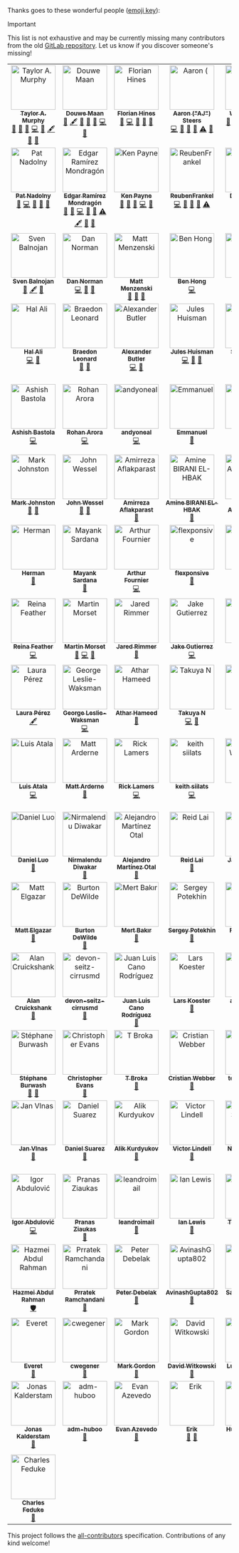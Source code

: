 Thanks goes to these wonderful people ([emoji key](https://allcontributors.org/docs/en/emoji-key)):

> [!IMPORTANT]
> This list is not exhaustive and may be currently missing many contributors from the old [GitLab repository](https://gitlab.com/meltano/meltano). Let us know if you discover someone's missing!

<!-- ALL-CONTRIBUTORS-LIST:START - Do not remove or modify this section -->
<!-- prettier-ignore-start -->
<!-- markdownlint-disable -->
<table>
  <tbody>
    <tr>
      <td align="center" valign="top" width="14.28%"><a href="http://tayloramurphy.com/"><img src="https://avatars.githubusercontent.com/u/5394188?v=4?s=100" width="100px;" alt="Taylor A. Murphy"/><br /><sub><b>Taylor A. Murphy</b></sub></a><br /><a href="https://github.com/meltano/meltano/pulls?q=is%3Apr+reviewed-by%3Atayloramurphy" title="Reviewed Pull Requests">👀</a> <a href="https://github.com/meltano/meltano/commits?author=tayloramurphy" title="Documentation">📖</a> <a href="#ideas-tayloramurphy" title="Ideas, Planning, & Feedback">🤔</a> <a href="https://github.com/meltano/meltano/commits?author=tayloramurphy" title="Code">💻</a> <a href="https://github.com/meltano/meltano/issues?q=author%3Atayloramurphy" title="Bug reports">🐛</a> <a href="#content-tayloramurphy" title="Content">🖋</a> <a href="#business-tayloramurphy" title="Business development">💼</a> <a href="#question-tayloramurphy" title="Answering Questions">💬</a></td>
      <td align="center" valign="top" width="14.28%"><a href="https://douwe.me/"><img src="https://avatars.githubusercontent.com/u/159434?v=4?s=100" width="100px;" alt="Douwe Maan"/><br /><sub><b>Douwe Maan</b></sub></a><br /><a href="https://github.com/meltano/meltano/commits?author=DouweM" title="Documentation">📖</a> <a href="#content-DouweM" title="Content">🖋</a> <a href="https://github.com/meltano/meltano/pulls?q=is%3Apr+reviewed-by%3ADouweM" title="Reviewed Pull Requests">👀</a> <a href="#ideas-DouweM" title="Ideas, Planning, & Feedback">🤔</a> <a href="https://github.com/meltano/meltano/issues?q=author%3ADouweM" title="Bug reports">🐛</a> <a href="https://github.com/meltano/meltano/commits?author=DouweM" title="Code">💻</a> <a href="#business-DouweM" title="Business development">💼</a></td>
      <td align="center" valign="top" width="14.28%"><a href="http://velocillama.com/"><img src="https://avatars.githubusercontent.com/u/333354?v=4?s=100" width="100px;" alt="Florian Hines"/><br /><sub><b>Florian Hines</b></sub></a><br /><a href="https://github.com/meltano/meltano/commits?author=pandemicsyn" title="Documentation">📖</a> <a href="https://github.com/meltano/meltano/commits?author=pandemicsyn" title="Code">💻</a> <a href="https://github.com/meltano/meltano/issues?q=author%3Apandemicsyn" title="Bug reports">🐛</a> <a href="#ideas-pandemicsyn" title="Ideas, Planning, & Feedback">🤔</a> <a href="https://github.com/meltano/meltano/pulls?q=is%3Apr+reviewed-by%3Apandemicsyn" title="Reviewed Pull Requests">👀</a></td>
      <td align="center" valign="top" width="14.28%"><a href="https://github.com/aaronsteers"><img src="https://avatars.githubusercontent.com/u/18150651?v=4?s=100" width="100px;" alt="Aaron ("AJ") Steers"/><br /><sub><b>Aaron ("AJ") Steers</b></sub></a><br /><a href="https://github.com/meltano/meltano/commits?author=aaronsteers" title="Code">💻</a> <a href="https://github.com/meltano/meltano/issues?q=author%3Aaaronsteers" title="Bug reports">🐛</a> <a href="https://github.com/meltano/meltano/commits?author=aaronsteers" title="Documentation">📖</a> <a href="#ideas-aaronsteers" title="Ideas, Planning, & Feedback">🤔</a> <a href="https://github.com/meltano/meltano/commits?author=aaronsteers" title="Tests">⚠️</a> <a href="https://github.com/meltano/meltano/pulls?q=is%3Apr+reviewed-by%3Aaaronsteers" title="Reviewed Pull Requests">👀</a></td>
      <td align="center" valign="top" width="14.28%"><a href="https://github.com/WillDaSilva"><img src="https://avatars.githubusercontent.com/u/11428666?v=4?s=100" width="100px;" alt="Will Da Silva"/><br /><sub><b>Will Da Silva</b></sub></a><br /><a href="https://github.com/meltano/meltano/issues?q=author%3AWillDaSilva" title="Bug reports">🐛</a> <a href="https://github.com/meltano/meltano/commits?author=WillDaSilva" title="Code">💻</a> <a href="https://github.com/meltano/meltano/pulls?q=is%3Apr+reviewed-by%3AWillDaSilva" title="Reviewed Pull Requests">👀</a> <a href="#ideas-WillDaSilva" title="Ideas, Planning, & Feedback">🤔</a> <a href="https://github.com/meltano/meltano/commits?author=WillDaSilva" title="Documentation">📖</a> <a href="https://github.com/meltano/meltano/commits?author=WillDaSilva" title="Tests">⚠️</a> <a href="#maintenance-WillDaSilva" title="Maintenance">🚧</a></td>
      <td align="center" valign="top" width="14.28%"><a href="http://codyjhanson.com/"><img src="https://avatars.githubusercontent.com/u/9891457?v=4?s=100" width="100px;" alt="Cody J. Hanson"/><br /><sub><b>Cody J. Hanson</b></sub></a><br /><a href="https://github.com/meltano/meltano/issues?q=author%3Acjohnhanson" title="Bug reports">🐛</a> <a href="https://github.com/meltano/meltano/commits?author=cjohnhanson" title="Documentation">📖</a> <a href="https://github.com/meltano/meltano/commits?author=cjohnhanson" title="Code">💻</a> <a href="https://github.com/meltano/meltano/pulls?q=is%3Apr+reviewed-by%3Acjohnhanson" title="Reviewed Pull Requests">👀</a> <a href="#ideas-cjohnhanson" title="Ideas, Planning, & Feedback">🤔</a></td>
      <td align="center" valign="top" width="14.28%"><a href="https://github.com/magreenbaum"><img src="https://avatars.githubusercontent.com/u/69476188?v=4?s=100" width="100px;" alt="Melissa Greenbaum"/><br /><sub><b>Melissa Greenbaum</b></sub></a><br /><a href="#ideas-magreenbaum" title="Ideas, Planning, & Feedback">🤔</a> <a href="https://github.com/meltano/meltano/commits?author=magreenbaum" title="Documentation">📖</a> <a href="https://github.com/meltano/meltano/issues?q=author%3Amagreenbaum" title="Bug reports">🐛</a> <a href="https://github.com/meltano/meltano/commits?author=magreenbaum" title="Code">💻</a> <a href="https://github.com/meltano/meltano/pulls?q=is%3Apr+reviewed-by%3Amagreenbaum" title="Reviewed Pull Requests">👀</a></td>
    </tr>
    <tr>
      <td align="center" valign="top" width="14.28%"><a href="https://github.com/pnadolny13"><img src="https://avatars.githubusercontent.com/u/27376735?v=4?s=100" width="100px;" alt="Pat Nadolny"/><br /><sub><b>Pat Nadolny</b></sub></a><br /><a href="https://github.com/meltano/meltano/commits?author=pnadolny13" title="Documentation">📖</a> <a href="https://github.com/meltano/meltano/commits?author=pnadolny13" title="Code">💻</a> <a href="#ideas-pnadolny13" title="Ideas, Planning, & Feedback">🤔</a> <a href="https://github.com/meltano/meltano/issues?q=author%3Apnadolny13" title="Bug reports">🐛</a> <a href="#question-pnadolny13" title="Answering Questions">💬</a></td>
      <td align="center" valign="top" width="14.28%"><a href="https://cuboimposible.me/"><img src="https://avatars.githubusercontent.com/u/16805946?v=4?s=100" width="100px;" alt="Edgar Ramírez Mondragón"/><br /><sub><b>Edgar Ramírez Mondragón</b></sub></a><br /><a href="https://github.com/meltano/meltano/commits?author=edgarrmondragon" title="Documentation">📖</a> <a href="https://github.com/meltano/meltano/issues?q=author%3Aedgarrmondragon" title="Bug reports">🐛</a> <a href="https://github.com/meltano/meltano/commits?author=edgarrmondragon" title="Code">💻</a> <a href="https://github.com/meltano/meltano/pulls?q=is%3Apr+reviewed-by%3Aedgarrmondragon" title="Reviewed Pull Requests">👀</a> <a href="#ideas-edgarrmondragon" title="Ideas, Planning, & Feedback">🤔</a> <a href="https://github.com/meltano/meltano/commits?author=edgarrmondragon" title="Tests">⚠️</a> <a href="#content-edgarrmondragon" title="Content">🖋</a> <a href="#maintenance-edgarrmondragon" title="Maintenance">🚧</a> <a href="#question-edgarrmondragon" title="Answering Questions">💬</a></td>
      <td align="center" valign="top" width="14.28%"><a href="https://github.com/kgpayne"><img src="https://avatars.githubusercontent.com/u/5585874?v=4?s=100" width="100px;" alt="Ken Payne"/><br /><sub><b>Ken Payne</b></sub></a><br /><a href="https://github.com/meltano/meltano/commits?author=kgpayne" title="Documentation">📖</a> <a href="https://github.com/meltano/meltano/issues?q=author%3Akgpayne" title="Bug reports">🐛</a> <a href="#ideas-kgpayne" title="Ideas, Planning, & Feedback">🤔</a> <a href="https://github.com/meltano/meltano/commits?author=kgpayne" title="Code">💻</a> <a href="https://github.com/meltano/meltano/pulls?q=is%3Apr+reviewed-by%3Akgpayne" title="Reviewed Pull Requests">👀</a></td>
      <td align="center" valign="top" width="14.28%"><a href="https://github.com/ReubenFrankel"><img src="https://avatars.githubusercontent.com/u/60552974?v=4?s=100" width="100px;" alt="ReubenFrankel"/><br /><sub><b>ReubenFrankel</b></sub></a><br /><a href="https://github.com/meltano/meltano/commits?author=ReubenFrankel" title="Code">💻</a> <a href="https://github.com/meltano/meltano/commits?author=ReubenFrankel" title="Documentation">📖</a> <a href="https://github.com/meltano/meltano/issues?q=author%3AReubenFrankel" title="Bug reports">🐛</a> <a href="#ideas-ReubenFrankel" title="Ideas, Planning, & Feedback">🤔</a> <a href="https://github.com/meltano/meltano/commits?author=ReubenFrankel" title="Tests">⚠️</a></td>
      <td align="center" valign="top" width="14.28%"><a href="https://github.com/visch"><img src="https://avatars.githubusercontent.com/u/8680264?v=4?s=100" width="100px;" alt="Derek Visch"/><br /><sub><b>Derek Visch</b></sub></a><br /><a href="https://github.com/meltano/meltano/commits?author=visch" title="Documentation">📖</a> <a href="https://github.com/meltano/meltano/commits?author=visch" title="Tests">⚠️</a> <a href="#ideas-visch" title="Ideas, Planning, & Feedback">🤔</a> <a href="#question-visch" title="Answering Questions">💬</a></td>
      <td align="center" valign="top" width="14.28%"><a href="https://rabid.audio/"><img src="https://avatars.githubusercontent.com/u/3444382?v=4?s=100" width="100px;" alt="Julien (CJK)"/><br /><sub><b>Julien (CJK)</b></sub></a><br /><a href="#ideas-rabidaudio" title="Ideas, Planning, & Feedback">🤔</a> <a href="https://github.com/meltano/meltano/issues?q=author%3Arabidaudio" title="Bug reports">🐛</a> <a href="https://github.com/meltano/meltano/commits?author=rabidaudio" title="Code">💻</a></td>
      <td align="center" valign="top" width="14.28%"><a href="https://github.com/DanielPDWalker"><img src="https://avatars.githubusercontent.com/u/34437496?v=4?s=100" width="100px;" alt="Daniel Walker"/><br /><sub><b>Daniel Walker</b></sub></a><br /><a href="#ideas-DanielPDWalker" title="Ideas, Planning, & Feedback">🤔</a> <a href="https://github.com/meltano/meltano/commits?author=DanielPDWalker" title="Code">💻</a> <a href="https://github.com/meltano/meltano/commits?author=DanielPDWalker" title="Documentation">📖</a></td>
    </tr>
    <tr>
      <td align="center" valign="top" width="14.28%"><a href="https://thdpth.com/"><img src="https://avatars.githubusercontent.com/u/43072233?v=4?s=100" width="100px;" alt="Sven Balnojan"/><br /><sub><b>Sven Balnojan</b></sub></a><br /><a href="#ideas-sbalnojan" title="Ideas, Planning, & Feedback">🤔</a> <a href="#content-sbalnojan" title="Content">🖋</a> <a href="https://github.com/meltano/meltano/commits?author=sbalnojan" title="Documentation">📖</a></td>
      <td align="center" valign="top" width="14.28%"><a href="https://github.com/BuzzCutNorman"><img src="https://avatars.githubusercontent.com/u/55715401?v=4?s=100" width="100px;" alt="Dan Norman"/><br /><sub><b>Dan Norman</b></sub></a><br /><a href="https://github.com/meltano/meltano/commits?author=BuzzCutNorman" title="Code">💻</a> <a href="https://github.com/meltano/meltano/issues?q=author%3ABuzzCutNorman" title="Bug reports">🐛</a> <a href="#ideas-BuzzCutNorman" title="Ideas, Planning, & Feedback">🤔</a></td>
      <td align="center" valign="top" width="14.28%"><a href="https://github.com/menzenski"><img src="https://avatars.githubusercontent.com/u/4371752?v=4?s=100" width="100px;" alt="Matt Menzenski"/><br /><sub><b>Matt Menzenski</b></sub></a><br /><a href="#ideas-menzenski" title="Ideas, Planning, & Feedback">🤔</a> <a href="https://github.com/meltano/meltano/issues?q=author%3Amenzenski" title="Bug reports">🐛</a> <a href="https://github.com/meltano/meltano/commits?author=menzenski" title="Documentation">📖</a></td>
      <td align="center" valign="top" width="14.28%"><a href="http://www.bencodezen.io/"><img src="https://avatars.githubusercontent.com/u/4836334?v=4?s=100" width="100px;" alt="Ben Hong"/><br /><sub><b>Ben Hong</b></sub></a><br /><a href="https://github.com/meltano/meltano/commits?author=bencodezen" title="Code">💻</a></td>
      <td align="center" valign="top" width="14.28%"><a href="https://github.com/jx2lee"><img src="https://avatars.githubusercontent.com/u/63435794?v=4?s=100" width="100px;" alt="Jaejun"/><br /><sub><b>Jaejun</b></sub></a><br /><a href="https://github.com/meltano/meltano/issues?q=author%3Ajx2lee" title="Bug reports">🐛</a> <a href="https://github.com/meltano/meltano/commits?author=jx2lee" title="Code">💻</a> <a href="https://github.com/meltano/meltano/commits?author=jx2lee" title="Documentation">📖</a></td>
      <td align="center" valign="top" width="14.28%"><a href="https://github.com/acarter24"><img src="https://avatars.githubusercontent.com/u/126154605?v=4?s=100" width="100px;" alt="acarter24"/><br /><sub><b>acarter24</b></sub></a><br /><a href="https://github.com/meltano/meltano/commits?author=acarter24" title="Documentation">📖</a> <a href="https://github.com/meltano/meltano/issues?q=author%3Aacarter24" title="Bug reports">🐛</a> <a href="#ideas-acarter24" title="Ideas, Planning, & Feedback">🤔</a></td>
      <td align="center" valign="top" width="14.28%"><a href="https://akkio.com/"><img src="https://avatars.githubusercontent.com/u/131684844?v=4?s=100" width="100px;" alt="Anden Acitelli"/><br /><sub><b>Anden Acitelli</b></sub></a><br /><a href="https://github.com/meltano/meltano/commits?author=anden-akkio" title="Documentation">📖</a> <a href="https://github.com/meltano/meltano/issues?q=author%3Aanden-akkio" title="Bug reports">🐛</a> <a href="#ideas-anden-akkio" title="Ideas, Planning, & Feedback">🤔</a></td>
    </tr>
    <tr>
      <td align="center" valign="top" width="14.28%"><a href="https://github.com/haleemur"><img src="https://avatars.githubusercontent.com/u/6108231?v=4?s=100" width="100px;" alt="Hal Ali"/><br /><sub><b>Hal Ali</b></sub></a><br /><a href="https://github.com/meltano/meltano/commits?author=haleemur" title="Code">💻</a> <a href="#ideas-haleemur" title="Ideas, Planning, & Feedback">🤔</a></td>
      <td align="center" valign="top" width="14.28%"><a href="https://github.com/BraedonLeonard"><img src="https://avatars.githubusercontent.com/u/10601513?v=4?s=100" width="100px;" alt="Braedon Leonard"/><br /><sub><b>Braedon Leonard</b></sub></a><br /><a href="#ideas-BraedonLeonard" title="Ideas, Planning, & Feedback">🤔</a> <a href="https://github.com/meltano/meltano/issues?q=author%3ABraedonLeonard" title="Bug reports">🐛</a></td>
      <td align="center" valign="top" width="14.28%"><a href="https://github.com/z3z1ma"><img src="https://avatars.githubusercontent.com/u/41213451?v=4?s=100" width="100px;" alt="Alexander Butler"/><br /><sub><b>Alexander Butler</b></sub></a><br /><a href="https://github.com/meltano/meltano/commits?author=z3z1ma" title="Code">💻</a> <a href="https://github.com/meltano/meltano/issues?q=author%3Az3z1ma" title="Bug reports">🐛</a></td>
      <td align="center" valign="top" width="14.28%"><a href="https://github.com/JulesHuisman"><img src="https://avatars.githubusercontent.com/u/26525996?v=4?s=100" width="100px;" alt="Jules Huisman"/><br /><sub><b>Jules Huisman</b></sub></a><br /><a href="https://github.com/meltano/meltano/commits?author=JulesHuisman" title="Code">💻</a> <a href="#ideas-JulesHuisman" title="Ideas, Planning, & Feedback">🤔</a> <a href="https://github.com/meltano/meltano/issues?q=author%3AJulesHuisman" title="Bug reports">🐛</a></td>
      <td align="center" valign="top" width="14.28%"><a href="http://about.me/stevehulet"><img src="https://avatars.githubusercontent.com/u/18347?v=4?s=100" width="100px;" alt="Steve Hulet"/><br /><sub><b>Steve Hulet</b></sub></a><br /><a href="https://github.com/meltano/meltano/commits?author=hulet" title="Documentation">📖</a></td>
      <td align="center" valign="top" width="14.28%"><a href="https://github.com/sabino"><img src="https://avatars.githubusercontent.com/u/982190?v=4?s=100" width="100px;" alt="Felipe Guilherme Sabino"/><br /><sub><b>Felipe Guilherme Sabino</b></sub></a><br /><a href="https://github.com/meltano/meltano/commits?author=sabino" title="Code">💻</a></td>
      <td align="center" valign="top" width="14.28%"><a href="https://github.com/nkclemson"><img src="https://avatars.githubusercontent.com/u/83767876?v=4?s=100" width="100px;" alt="Narayan Kandel"/><br /><sub><b>Narayan Kandel</b></sub></a><br /><a href="https://github.com/meltano/meltano/commits?author=nkclemson" title="Code">💻</a></td>
    </tr>
    <tr>
      <td align="center" valign="top" width="14.28%"><a href="https://github.com/abastola0"><img src="https://avatars.githubusercontent.com/u/41137160?v=4?s=100" width="100px;" alt="Ashish Bastola"/><br /><sub><b>Ashish Bastola</b></sub></a><br /><a href="https://github.com/meltano/meltano/commits?author=abastola0" title="Code">💻</a></td>
      <td align="center" valign="top" width="14.28%"><a href="https://github.com/arorarohan981"><img src="https://avatars.githubusercontent.com/u/66269929?v=4?s=100" width="100px;" alt="Rohan Arora"/><br /><sub><b>Rohan Arora</b></sub></a><br /><a href="https://github.com/meltano/meltano/commits?author=arorarohan981" title="Code">💻</a></td>
      <td align="center" valign="top" width="14.28%"><a href="https://github.com/andyoneal"><img src="https://avatars.githubusercontent.com/u/2807932?v=4?s=100" width="100px;" alt="andyoneal"/><br /><sub><b>andyoneal</b></sub></a><br /><a href="https://github.com/meltano/meltano/commits?author=andyoneal" title="Code">💻</a></td>
      <td align="center" valign="top" width="14.28%"><a href="https://galarne.fr/"><img src="https://avatars.githubusercontent.com/u/3693868?v=4?s=100" width="100px;" alt="Emmanuel"/><br /><sub><b>Emmanuel</b></sub></a><br /><a href="https://github.com/meltano/meltano/commits?author=EChaffraix" title="Documentation">📖</a></td>
      <td align="center" valign="top" width="14.28%"><a href="https://github.com/XshubhamX"><img src="https://avatars.githubusercontent.com/u/63532716?v=4?s=100" width="100px;" alt="Shubham"/><br /><sub><b>Shubham</b></sub></a><br /><a href="https://github.com/meltano/meltano/commits?author=XshubhamX" title="Code">💻</a> <a href="https://github.com/meltano/meltano/issues?q=author%3AXshubhamX" title="Bug reports">🐛</a> <a href="https://github.com/meltano/meltano/commits?author=XshubhamX" title="Documentation">📖</a></td>
      <td align="center" valign="top" width="14.28%"><a href="https://diegoquintanav.github.io/"><img src="https://avatars.githubusercontent.com/u/16281387?v=4?s=100" width="100px;" alt="Diego Quintana"/><br /><sub><b>Diego Quintana</b></sub></a><br /><a href="https://github.com/meltano/meltano/commits?author=diegoquintanav" title="Documentation">📖</a></td>
      <td align="center" valign="top" width="14.28%"><a href="https://github.com/raiatul14"><img src="https://avatars.githubusercontent.com/u/17046074?v=4?s=100" width="100px;" alt="Atul Rai"/><br /><sub><b>Atul Rai</b></sub></a><br /><a href="https://github.com/meltano/meltano/commits?author=raiatul14" title="Code">💻</a></td>
    </tr>
    <tr>
      <td align="center" valign="top" width="14.28%"><a href="https://github.com/mjsqu"><img src="https://avatars.githubusercontent.com/u/17741131?v=4?s=100" width="100px;" alt="Mark Johnston"/><br /><sub><b>Mark Johnston</b></sub></a><br /><a href="https://github.com/meltano/meltano/commits?author=mjsqu" title="Documentation">📖</a> <a href="#ideas-mjsqu" title="Ideas, Planning, & Feedback">🤔</a></td>
      <td align="center" valign="top" width="14.28%"><a href="https://github.com/wesseljt"><img src="https://avatars.githubusercontent.com/u/3269017?v=4?s=100" width="100px;" alt="John Wessel"/><br /><sub><b>John Wessel</b></sub></a><br /><a href="https://github.com/meltano/meltano/commits?author=wesseljt" title="Documentation">📖</a> <a href="https://github.com/meltano/meltano/issues?q=author%3Awesseljt" title="Bug reports">🐛</a></td>
      <td align="center" valign="top" width="14.28%"><a href="https://github.com/AmirAflak"><img src="https://avatars.githubusercontent.com/u/84932095?v=4?s=100" width="100px;" alt="Amirreza Aflakparast"/><br /><sub><b>Amirreza Aflakparast</b></sub></a><br /><a href="https://github.com/meltano/meltano/issues?q=author%3AAmirAflak" title="Bug reports">🐛</a></td>
      <td align="center" valign="top" width="14.28%"><a href="https://www.linkedin.com/in/abiranielhbak/"><img src="https://avatars.githubusercontent.com/u/72027309?v=4?s=100" width="100px;" alt="Amine BIRANI EL-HBAK"/><br /><sub><b>Amine BIRANI EL-HBAK</b></sub></a><br /><a href="https://github.com/meltano/meltano/commits?author=aminebeh" title="Documentation">📖</a></td>
      <td align="center" valign="top" width="14.28%"><a href="https://github.com/asmisha"><img src="https://avatars.githubusercontent.com/u/2305853?v=4?s=100" width="100px;" alt="Michael Astashkevich"/><br /><sub><b>Michael Astashkevich</b></sub></a><br /><a href="https://github.com/meltano/meltano/issues?q=author%3Aasmisha" title="Bug reports">🐛</a> <a href="https://github.com/meltano/meltano/commits?author=asmisha" title="Documentation">📖</a></td>
      <td align="center" valign="top" width="14.28%"><a href="https://stackoverflow.com/users/8898218/inaflash"><img src="https://avatars.githubusercontent.com/u/20266953?v=4?s=100" width="100px;" alt="Kalyan"/><br /><sub><b>Kalyan</b></sub></a><br /><a href="https://github.com/meltano/meltano/issues?q=author%3Arawwar" title="Bug reports">🐛</a> <a href="#ideas-rawwar" title="Ideas, Planning, & Feedback">🤔</a> <a href="https://github.com/meltano/meltano/commits?author=rawwar" title="Code">💻</a></td>
      <td align="center" valign="top" width="14.28%"><a href="https://github.com/burmecia"><img src="https://avatars.githubusercontent.com/u/19306324?v=4?s=100" width="100px;" alt="Bo Lu"/><br /><sub><b>Bo Lu</b></sub></a><br /><a href="https://github.com/meltano/meltano/commits?author=burmecia" title="Documentation">📖</a></td>
    </tr>
    <tr>
      <td align="center" valign="top" width="14.28%"><a href="https://github.com/longtomjr"><img src="https://avatars.githubusercontent.com/u/3615508?v=4?s=100" width="100px;" alt="Herman"/><br /><sub><b>Herman</b></sub></a><br /><a href="https://github.com/meltano/meltano/commits?author=longtomjr" title="Documentation">📖</a></td>
      <td align="center" valign="top" width="14.28%"><a href="https://github.com/msardana94"><img src="https://avatars.githubusercontent.com/u/9054710?v=4?s=100" width="100px;" alt="Mayank Sardana"/><br /><sub><b>Mayank Sardana</b></sub></a><br /><a href="https://github.com/meltano/meltano/commits?author=msardana94" title="Documentation">📖</a></td>
      <td align="center" valign="top" width="14.28%"><a href="https://arthur.fournierfamily.ovh/"><img src="https://avatars.githubusercontent.com/u/44359684?v=4?s=100" width="100px;" alt="Arthur Fournier"/><br /><sub><b>Arthur Fournier</b></sub></a><br /><a href="https://github.com/meltano/meltano/commits?author=space192" title="Code">💻</a></td>
      <td align="center" valign="top" width="14.28%"><a href="https://www.flexponsive.com/"><img src="https://avatars.githubusercontent.com/u/7556675?v=4?s=100" width="100px;" alt="flexponsive"/><br /><sub><b>flexponsive</b></sub></a><br /><a href="https://github.com/meltano/meltano/commits?author=flexponsive" title="Documentation">📖</a></td>
      <td align="center" valign="top" width="14.28%"><a href="https://github.com/afolson"><img src="https://avatars.githubusercontent.com/u/2797769?v=4?s=100" width="100px;" alt="Amanda Folson"/><br /><sub><b>Amanda Folson</b></sub></a><br /><a href="https://github.com/meltano/meltano/commits?author=afolson" title="Documentation">📖</a></td>
      <td align="center" valign="top" width="14.28%"><a href="https://github.com/adherr"><img src="https://avatars.githubusercontent.com/u/2873968?v=4?s=100" width="100px;" alt="Andrew Herr"/><br /><sub><b>Andrew Herr</b></sub></a><br /><a href="https://github.com/meltano/meltano/commits?author=adherr" title="Documentation">📖</a></td>
      <td align="center" valign="top" width="14.28%"><a href="https://github.com/kayakr"><img src="https://avatars.githubusercontent.com/u/208184?v=4?s=100" width="100px;" alt="J Hunt"/><br /><sub><b>J Hunt</b></sub></a><br /><a href="https://github.com/meltano/meltano/commits?author=kayakr" title="Documentation">📖</a></td>
    </tr>
    <tr>
      <td align="center" valign="top" width="14.28%"><a href="https://github.com/rwfeather"><img src="https://avatars.githubusercontent.com/u/6589528?v=4?s=100" width="100px;" alt="Reina Feather"/><br /><sub><b>Reina Feather</b></sub></a><br /><a href="https://github.com/meltano/meltano/commits?author=rwfeather" title="Code">💻</a></td>
      <td align="center" valign="top" width="14.28%"><a href="https://github.com/martimors"><img src="https://avatars.githubusercontent.com/u/41419288?v=4?s=100" width="100px;" alt="Martin Morset"/><br /><sub><b>Martin Morset</b></sub></a><br /><a href="#ideas-martimors" title="Ideas, Planning, & Feedback">🤔</a> <a href="https://github.com/meltano/meltano/commits?author=martimors" title="Code">💻</a> <a href="https://github.com/meltano/meltano/commits?author=martimors" title="Documentation">📖</a></td>
      <td align="center" valign="top" width="14.28%"><a href="https://github.com/jared-rimmer"><img src="https://avatars.githubusercontent.com/u/100997264?v=4?s=100" width="100px;" alt="Jared Rimmer"/><br /><sub><b>Jared Rimmer</b></sub></a><br /><a href="https://github.com/meltano/meltano/commits?author=jared-rimmer" title="Documentation">📖</a></td>
      <td align="center" valign="top" width="14.28%"><a href="https://github.com/jakegut"><img src="https://avatars.githubusercontent.com/u/6686189?v=4?s=100" width="100px;" alt="Jake Gutierrez"/><br /><sub><b>Jake Gutierrez</b></sub></a><br /><a href="https://github.com/meltano/meltano/commits?author=jakegut" title="Code">💻</a></td>
      <td align="center" valign="top" width="14.28%"><a href="https://github.com/seajhawk"><img src="https://avatars.githubusercontent.com/u/18316676?v=4?s=100" width="100px;" alt="seajhawk"/><br /><sub><b>seajhawk</b></sub></a><br /><a href="https://github.com/meltano/meltano/commits?author=seajhawk" title="Documentation">📖</a> <a href="https://github.com/meltano/meltano/issues?q=author%3Aseajhawk" title="Bug reports">🐛</a></td>
      <td align="center" valign="top" width="14.28%"><a href="https://github.com/attaxia"><img src="https://avatars.githubusercontent.com/u/4743303?v=4?s=100" width="100px;" alt="attaxia"/><br /><sub><b>attaxia</b></sub></a><br /><a href="https://github.com/meltano/meltano/commits?author=attaxia" title="Code">💻</a></td>
      <td align="center" valign="top" width="14.28%"><a href="https://github.com/alexmarple"><img src="https://avatars.githubusercontent.com/u/54377734?v=4?s=100" width="100px;" alt="Alex Marple"/><br /><sub><b>Alex Marple</b></sub></a><br /><a href="https://github.com/meltano/meltano/commits?author=alexmarple" title="Code">💻</a></td>
    </tr>
    <tr>
      <td align="center" valign="top" width="14.28%"><a href="https://github.com/lauraperezco"><img src="https://avatars.githubusercontent.com/u/105683978?v=4?s=100" width="100px;" alt="Laura Pérez"/><br /><sub><b>Laura Pérez</b></sub></a><br /><a href="#content-lauraperezco" title="Content">🖋</a></td>
      <td align="center" valign="top" width="14.28%"><a href="https://gwax.com/"><img src="https://avatars.githubusercontent.com/u/235458?v=4?s=100" width="100px;" alt="George Leslie-Waksman"/><br /><sub><b>George Leslie-Waksman</b></sub></a><br /><a href="https://github.com/meltano/meltano/commits?author=gwax" title="Code">💻</a></td>
      <td align="center" valign="top" width="14.28%"><a href="https://github.com/atharh"><img src="https://avatars.githubusercontent.com/u/513?v=4?s=100" width="100px;" alt="Athar Hameed"/><br /><sub><b>Athar Hameed</b></sub></a><br /><a href="https://github.com/meltano/meltano/commits?author=atharh" title="Documentation">📖</a></td>
      <td align="center" valign="top" width="14.28%"><a href="https://tnir.gitlab.io/"><img src="https://avatars.githubusercontent.com/u/10229505?v=4?s=100" width="100px;" alt="Takuya N"/><br /><sub><b>Takuya N</b></sub></a><br /><a href="https://github.com/meltano/meltano/commits?author=tnir" title="Code">💻</a> <a href="https://github.com/meltano/meltano/commits?author=tnir" title="Documentation">📖</a></td>
      <td align="center" valign="top" width="14.28%"><a href="https://github.com/staeff"><img src="https://avatars.githubusercontent.com/u/464145?v=4?s=100" width="100px;" alt="Stephan Klinger"/><br /><sub><b>Stephan Klinger</b></sub></a><br /><a href="https://github.com/meltano/meltano/commits?author=staeff" title="Documentation">📖</a></td>
      <td align="center" valign="top" width="14.28%"><a href="https://github.com/Hvitgar"><img src="https://avatars.githubusercontent.com/u/11650559?v=4?s=100" width="100px;" alt="Benjamin Mitzkus"/><br /><sub><b>Benjamin Mitzkus</b></sub></a><br /><a href="https://github.com/meltano/meltano/commits?author=Hvitgar" title="Documentation">📖</a></td>
      <td align="center" valign="top" width="14.28%"><a href="https://tommorris.org/"><img src="https://avatars.githubusercontent.com/u/175?v=4?s=100" width="100px;" alt="Tom Morris"/><br /><sub><b>Tom Morris</b></sub></a><br /><a href="https://github.com/meltano/meltano/commits?author=tommorris" title="Documentation">📖</a></td>
    </tr>
    <tr>
      <td align="center" valign="top" width="14.28%"><a href="https://github.com/leag"><img src="https://avatars.githubusercontent.com/u/287363?v=4?s=100" width="100px;" alt="Luis Atala"/><br /><sub><b>Luis Atala</b></sub></a><br /><a href="https://github.com/meltano/meltano/commits?author=leag" title="Code">💻</a></td>
      <td align="center" valign="top" width="14.28%"><a href="https://github.com/mattarderne"><img src="https://avatars.githubusercontent.com/u/23472325?v=4?s=100" width="100px;" alt="Matt Arderne"/><br /><sub><b>Matt Arderne</b></sub></a><br /><a href="https://github.com/meltano/meltano/commits?author=mattarderne" title="Documentation">📖</a></td>
      <td align="center" valign="top" width="14.28%"><a href="https://ricklamers.io/about"><img src="https://avatars.githubusercontent.com/u/1309307?v=4?s=100" width="100px;" alt="Rick Lamers"/><br /><sub><b>Rick Lamers</b></sub></a><br /><a href="https://github.com/meltano/meltano/commits?author=ricklamers" title="Code">💻</a></td>
      <td align="center" valign="top" width="14.28%"><a href="http://www.bytelogics.com/"><img src="https://avatars.githubusercontent.com/u/1158371?v=4?s=100" width="100px;" alt="keith siilats"/><br /><sub><b>keith siilats</b></sub></a><br /><a href="https://github.com/meltano/meltano/commits?author=siilats" title="Code">💻</a></td>
      <td align="center" valign="top" width="14.28%"><a href="https://github.com/NiallRees"><img src="https://avatars.githubusercontent.com/u/23722609?v=4?s=100" width="100px;" alt="Niall Woodward"/><br /><sub><b>Niall Woodward</b></sub></a><br /><a href="https://github.com/meltano/meltano/commits?author=NiallRees" title="Code">💻</a></td>
      <td align="center" valign="top" width="14.28%"><a href="https://github.com/mvgijssel"><img src="https://avatars.githubusercontent.com/u/6029816?v=4?s=100" width="100px;" alt="mvgijssel"/><br /><sub><b>mvgijssel</b></sub></a><br /><a href="https://github.com/meltano/meltano/commits?author=mvgijssel" title="Code">💻</a></td>
      <td align="center" valign="top" width="14.28%"><a href="https://github.com/cilq"><img src="https://avatars.githubusercontent.com/u/1969712?v=4?s=100" width="100px;" alt="André Liebigt"/><br /><sub><b>André Liebigt</b></sub></a><br /><a href="https://github.com/meltano/meltano/commits?author=cilq" title="Documentation">📖</a></td>
    </tr>
    <tr>
      <td align="center" valign="top" width="14.28%"><a href="https://github.com/dluo-sig"><img src="https://avatars.githubusercontent.com/u/169065681?v=4?s=100" width="100px;" alt="Daniel Luo"/><br /><sub><b>Daniel Luo</b></sub></a><br /><a href="https://github.com/meltano/meltano/issues?q=author%3Adluo-sig" title="Bug reports">🐛</a></td>
      <td align="center" valign="top" width="14.28%"><a href="https://github.com/Nirmalendu"><img src="https://avatars.githubusercontent.com/u/5276654?v=4?s=100" width="100px;" alt="Nirmalendu Diwakar"/><br /><sub><b>Nirmalendu Diwakar</b></sub></a><br /><a href="#ideas-Nirmalendu" title="Ideas, Planning, & Feedback">🤔</a></td>
      <td align="center" valign="top" width="14.28%"><a href="https://github.com/AlejandroUPC"><img src="https://avatars.githubusercontent.com/u/11072520?v=4?s=100" width="100px;" alt="Alejandro Martínez Otal"/><br /><sub><b>Alejandro Martínez Otal</b></sub></a><br /><a href="https://github.com/meltano/meltano/issues?q=author%3AAlejandroUPC" title="Bug reports">🐛</a></td>
      <td align="center" valign="top" width="14.28%"><a href="https://github.com/reidlai"><img src="https://avatars.githubusercontent.com/u/3723369?v=4?s=100" width="100px;" alt="Reid Lai"/><br /><sub><b>Reid Lai</b></sub></a><br /><a href="#ideas-reidlai" title="Ideas, Planning, & Feedback">🤔</a></td>
      <td align="center" valign="top" width="14.28%"><a href="https://github.com/jaceksan"><img src="https://avatars.githubusercontent.com/u/10063653?v=4?s=100" width="100px;" alt="Jan Soubusta"/><br /><sub><b>Jan Soubusta</b></sub></a><br /><a href="#ideas-jaceksan" title="Ideas, Planning, & Feedback">🤔</a></td>
      <td align="center" valign="top" width="14.28%"><a href="https://github.com/dcowden"><img src="https://avatars.githubusercontent.com/u/1297923?v=4?s=100" width="100px;" alt="thebluedirt"/><br /><sub><b>thebluedirt</b></sub></a><br /><a href="#ideas-dcowden" title="Ideas, Planning, & Feedback">🤔</a></td>
      <td align="center" valign="top" width="14.28%"><a href="https://github.com/peterspiro"><img src="https://avatars.githubusercontent.com/u/20911184?v=4?s=100" width="100px;" alt="peterspiro"/><br /><sub><b>peterspiro</b></sub></a><br /><a href="https://github.com/meltano/meltano/issues?q=author%3Apeterspiro" title="Bug reports">🐛</a></td>
    </tr>
    <tr>
      <td align="center" valign="top" width="14.28%"><a href="https://github.com/melgazar9"><img src="https://avatars.githubusercontent.com/u/31749392?v=4?s=100" width="100px;" alt="Matt Elgazar"/><br /><sub><b>Matt Elgazar</b></sub></a><br /><a href="#ideas-melgazar9" title="Ideas, Planning, & Feedback">🤔</a></td>
      <td align="center" valign="top" width="14.28%"><a href="https://bdewilde.github.io/"><img src="https://avatars.githubusercontent.com/u/2514535?v=4?s=100" width="100px;" alt="Burton DeWilde"/><br /><sub><b>Burton DeWilde</b></sub></a><br /><a href="#ideas-bdewilde" title="Ideas, Planning, & Feedback">🤔</a></td>
      <td align="center" valign="top" width="14.28%"><a href="https://github.com/mertbakir"><img src="https://avatars.githubusercontent.com/u/43188411?v=4?s=100" width="100px;" alt="Mert Bakır"/><br /><sub><b>Mert Bakır</b></sub></a><br /><a href="https://github.com/meltano/meltano/issues?q=author%3Amertbakir" title="Bug reports">🐛</a></td>
      <td align="center" valign="top" width="14.28%"><a href="https://github.com/0x1A4"><img src="https://avatars.githubusercontent.com/u/22010627?v=4?s=100" width="100px;" alt=" Sergey Potekhin"/><br /><sub><b> Sergey Potekhin</b></sub></a><br /><a href="#ideas-0x1A4" title="Ideas, Planning, & Feedback">🤔</a></td>
      <td align="center" valign="top" width="14.28%"><a href="http://www.flaviosiqueira.com.br/"><img src="https://avatars.githubusercontent.com/u/3700397?v=4?s=100" width="100px;" alt="Flávio Prado"/><br /><sub><b>Flávio Prado</b></sub></a><br /><a href="https://github.com/meltano/meltano/issues?q=author%3ABakrog" title="Bug reports">🐛</a></td>
      <td align="center" valign="top" width="14.28%"><a href="https://www.schizas.me/"><img src="https://avatars.githubusercontent.com/u/13113025?v=4?s=100" width="100px;" alt="Dimosthenis Schizas"/><br /><sub><b>Dimosthenis Schizas</b></sub></a><br /><a href="https://github.com/meltano/meltano/issues?q=author%3Adimoschi" title="Bug reports">🐛</a></td>
      <td align="center" valign="top" width="14.28%"><a href="https://github.com/qbatten"><img src="https://avatars.githubusercontent.com/u/9345870?v=4?s=100" width="100px;" alt="Quinn Batten"/><br /><sub><b>Quinn Batten</b></sub></a><br /><a href="https://github.com/meltano/meltano/commits?author=qbatten" title="Documentation">📖</a> <a href="#ideas-qbatten" title="Ideas, Planning, & Feedback">🤔</a></td>
    </tr>
    <tr>
      <td align="center" valign="top" width="14.28%"><a href="https://github.com/alanmcruickshank"><img src="https://avatars.githubusercontent.com/u/4670904?v=4?s=100" width="100px;" alt="Alan Cruickshank"/><br /><sub><b>Alan Cruickshank</b></sub></a><br /><a href="https://github.com/meltano/meltano/issues?q=author%3Aalanmcruickshank" title="Bug reports">🐛</a></td>
      <td align="center" valign="top" width="14.28%"><a href="https://github.com/devon-seitz-cirrusmd"><img src="https://avatars.githubusercontent.com/u/96752091?v=4?s=100" width="100px;" alt="devon-seitz-cirrusmd"/><br /><sub><b>devon-seitz-cirrusmd</b></sub></a><br /><a href="#ideas-devon-seitz-cirrusmd" title="Ideas, Planning, & Feedback">🤔</a></td>
      <td align="center" valign="top" width="14.28%"><a href="https://github.com/astrojuanlu"><img src="https://avatars.githubusercontent.com/u/316517?v=4?s=100" width="100px;" alt="Juan Luis Cano Rodríguez"/><br /><sub><b>Juan Luis Cano Rodríguez</b></sub></a><br /><a href="#ideas-astrojuanlu" title="Ideas, Planning, & Feedback">🤔</a></td>
      <td align="center" valign="top" width="14.28%"><a href="https://github.com/larskoe"><img src="https://avatars.githubusercontent.com/u/31049950?v=4?s=100" width="100px;" alt="Lars Koester"/><br /><sub><b>Lars Koester</b></sub></a><br /><a href="https://github.com/meltano/meltano/issues?q=author%3Alarskoe" title="Bug reports">🐛</a></td>
      <td align="center" valign="top" width="14.28%"><a href="https://github.com/aphethean1"><img src="https://avatars.githubusercontent.com/u/22392070?v=4?s=100" width="100px;" alt="aphethean1"/><br /><sub><b>aphethean1</b></sub></a><br /><a href="#ideas-aphethean1" title="Ideas, Planning, & Feedback">🤔</a></td>
      <td align="center" valign="top" width="14.28%"><a href="https://github.com/nickhamlin"><img src="https://avatars.githubusercontent.com/u/4392097?v=4?s=100" width="100px;" alt="nickhamlin"/><br /><sub><b>nickhamlin</b></sub></a><br /><a href="https://github.com/meltano/meltano/issues?q=author%3Anickhamlin" title="Bug reports">🐛</a></td>
      <td align="center" valign="top" width="14.28%"><a href="https://github.com/simonpai"><img src="https://avatars.githubusercontent.com/u/785058?v=4?s=100" width="100px;" alt="Simon Pai"/><br /><sub><b>Simon Pai</b></sub></a><br /><a href="#ideas-simonpai" title="Ideas, Planning, & Feedback">🤔</a> <a href="https://github.com/meltano/meltano/issues?q=author%3Asimonpai" title="Bug reports">🐛</a></td>
    </tr>
    <tr>
      <td align="center" valign="top" width="14.28%"><a href="https://github.com/SBurwash"><img src="https://avatars.githubusercontent.com/u/35510512?v=4?s=100" width="100px;" alt="Stéphane Burwash"/><br /><sub><b>Stéphane Burwash</b></sub></a><br /><a href="#ideas-SBurwash" title="Ideas, Planning, & Feedback">🤔</a> <a href="https://github.com/meltano/meltano/issues?q=author%3ASBurwash" title="Bug reports">🐛</a></td>
      <td align="center" valign="top" width="14.28%"><a href="https://github.com/cwe5590"><img src="https://avatars.githubusercontent.com/u/45503169?v=4?s=100" width="100px;" alt="Christopher Evans"/><br /><sub><b>Christopher Evans</b></sub></a><br /><a href="#ideas-cwe5590" title="Ideas, Planning, & Feedback">🤔</a></td>
      <td align="center" valign="top" width="14.28%"><a href="https://github.com/t-broka"><img src="https://avatars.githubusercontent.com/u/39144519?v=4?s=100" width="100px;" alt="T Broka"/><br /><sub><b>T Broka</b></sub></a><br /><a href="#ideas-t-broka" title="Ideas, Planning, & Feedback">🤔</a></td>
      <td align="center" valign="top" width="14.28%"><a href="https://github.com/cristianwebber"><img src="https://avatars.githubusercontent.com/u/50111690?v=4?s=100" width="100px;" alt="Cristian Webber"/><br /><sub><b>Cristian Webber</b></sub></a><br /><a href="https://github.com/meltano/meltano/issues?q=author%3Acristianwebber" title="Bug reports">🐛</a></td>
      <td align="center" valign="top" width="14.28%"><a href="https://github.com/techtangents"><img src="https://avatars.githubusercontent.com/u/167879?v=4?s=100" width="100px;" alt="techtangents"/><br /><sub><b>techtangents</b></sub></a><br /><a href="#ideas-techtangents" title="Ideas, Planning, & Feedback">🤔</a></td>
      <td align="center" valign="top" width="14.28%"><a href="https://github.com/ilsaloving"><img src="https://avatars.githubusercontent.com/u/118849454?v=4?s=100" width="100px;" alt="ilsaloving"/><br /><sub><b>ilsaloving</b></sub></a><br /><a href="https://github.com/meltano/meltano/issues?q=author%3Ailsaloving" title="Bug reports">🐛</a></td>
      <td align="center" valign="top" width="14.28%"><a href="http://www.iamfrisbee.com/"><img src="https://avatars.githubusercontent.com/u/1022140?v=4?s=100" width="100px;" alt="Shaun Thomas Frisbee"/><br /><sub><b>Shaun Thomas Frisbee</b></sub></a><br /><a href="https://github.com/meltano/meltano/issues?q=author%3Aiamfrisbee" title="Bug reports">🐛</a></td>
    </tr>
    <tr>
      <td align="center" valign="top" width="14.28%"><a href="https://jan.vlnas.cz/"><img src="https://avatars.githubusercontent.com/u/616767?v=4?s=100" width="100px;" alt="Jan Vlnas"/><br /><sub><b>Jan Vlnas</b></sub></a><br /><a href="https://github.com/meltano/meltano/issues?q=author%3Ajnv" title="Bug reports">🐛</a></td>
      <td align="center" valign="top" width="14.28%"><a href="https://github.com/dsuarez692"><img src="https://avatars.githubusercontent.com/u/14850588?v=4?s=100" width="100px;" alt="Daniel Suarez"/><br /><sub><b>Daniel Suarez</b></sub></a><br /><a href="https://github.com/meltano/meltano/issues?q=author%3Adsuarez692" title="Bug reports">🐛</a></td>
      <td align="center" valign="top" width="14.28%"><a href="http://www.kurdyukov.com/"><img src="https://avatars.githubusercontent.com/u/78690?v=4?s=100" width="100px;" alt="Alik Kurdyukov"/><br /><sub><b>Alik Kurdyukov</b></sub></a><br /><a href="#ideas-akurdyukov" title="Ideas, Planning, & Feedback">🤔</a></td>
      <td align="center" valign="top" width="14.28%"><a href="https://github.com/gictor"><img src="https://avatars.githubusercontent.com/u/2518420?v=4?s=100" width="100px;" alt="Victor Lindell"/><br /><sub><b>Victor Lindell</b></sub></a><br /><a href="https://github.com/meltano/meltano/issues?q=author%3Agictor" title="Bug reports">🐛</a></td>
      <td align="center" valign="top" width="14.28%"><a href="https://www.linkedin.com/in/nivinsrinivas"><img src="https://avatars.githubusercontent.com/u/38730194?v=4?s=100" width="100px;" alt="Nivin Srinivas S"/><br /><sub><b>Nivin Srinivas S</b></sub></a><br /><a href="https://github.com/meltano/meltano/issues?q=author%3Anivinsrinivas" title="Bug reports">🐛</a></td>
      <td align="center" valign="top" width="14.28%"><a href="https://github.com/florian-ernst-alan"><img src="https://avatars.githubusercontent.com/u/97022352?v=4?s=100" width="100px;" alt="Florian Ernst"/><br /><sub><b>Florian Ernst</b></sub></a><br /><a href="https://github.com/meltano/meltano/issues?q=author%3Aflorian-ernst-alan" title="Bug reports">🐛</a></td>
      <td align="center" valign="top" width="14.28%"><a href="https://github.com/ashu565"><img src="https://avatars.githubusercontent.com/u/64376712?v=4?s=100" width="100px;" alt="Ashutosh Singh"/><br /><sub><b>Ashutosh Singh</b></sub></a><br /><a href="https://github.com/meltano/meltano/commits?author=ashu565" title="Code">💻</a></td>
    </tr>
    <tr>
      <td align="center" valign="top" width="14.28%"><a href="https://github.com/gridig"><img src="https://avatars.githubusercontent.com/u/44157921?v=4?s=100" width="100px;" alt="Igor Abdulović"/><br /><sub><b>Igor Abdulović</b></sub></a><br /><a href="https://github.com/meltano/meltano/commits?author=gridig" title="Code">💻</a></td>
      <td align="center" valign="top" width="14.28%"><a href="https://www.ziaukas.lt/"><img src="https://avatars.githubusercontent.com/u/26874494?v=4?s=100" width="100px;" alt="Pranas Ziaukas"/><br /><sub><b>Pranas Ziaukas</b></sub></a><br /><a href="https://github.com/meltano/meltano/issues?q=author%3Apranasziaukas" title="Bug reports">🐛</a></td>
      <td align="center" valign="top" width="14.28%"><a href="https://github.com/leandroimail"><img src="https://avatars.githubusercontent.com/u/6568638?v=4?s=100" width="100px;" alt="leandroimail"/><br /><sub><b>leandroimail</b></sub></a><br /><a href="#ideas-leandroimail" title="Ideas, Planning, & Feedback">🤔</a></td>
      <td align="center" valign="top" width="14.28%"><a href="https://github.com/ian-lewis-d"><img src="https://avatars.githubusercontent.com/u/78414023?v=4?s=100" width="100px;" alt="Ian Lewis"/><br /><sub><b>Ian Lewis</b></sub></a><br /><a href="https://github.com/meltano/meltano/issues?q=author%3Aian-lewis-d" title="Bug reports">🐛</a></td>
      <td align="center" valign="top" width="14.28%"><a href="https://github.com/tobiascadee"><img src="https://avatars.githubusercontent.com/u/18661165?v=4?s=100" width="100px;" alt="Tobias Cadée"/><br /><sub><b>Tobias Cadée</b></sub></a><br /><a href="https://github.com/meltano/meltano/issues?q=author%3Atobiascadee" title="Bug reports">🐛</a></td>
      <td align="center" valign="top" width="14.28%"><a href="https://github.com/GJMcClintock"><img src="https://avatars.githubusercontent.com/u/11890047?v=4?s=100" width="100px;" alt="Garrett Mcclintock"/><br /><sub><b>Garrett Mcclintock</b></sub></a><br /><a href="https://github.com/meltano/meltano/commits?author=GJMcClintock" title="Documentation">📖</a></td>
      <td align="center" valign="top" width="14.28%"><a href="https://github.com/drbjim"><img src="https://avatars.githubusercontent.com/u/25624918?v=4?s=100" width="100px;" alt="Jeffrey Im"/><br /><sub><b>Jeffrey Im</b></sub></a><br /><a href="https://github.com/meltano/meltano/issues?q=author%3Adrbjim" title="Bug reports">🐛</a></td>
    </tr>
    <tr>
      <td align="center" valign="top" width="14.28%"><a href="https://www.hazmei.com/"><img src="https://avatars.githubusercontent.com/u/12455437?v=4?s=100" width="100px;" alt="Hazmei Abdul Rahman"/><br /><sub><b>Hazmei Abdul Rahman</b></sub></a><br /><a href="#security-hazmei" title="Security">🛡️</a></td>
      <td align="center" valign="top" width="14.28%"><a href="https://github.com/prratek"><img src="https://avatars.githubusercontent.com/u/34848565?v=4?s=100" width="100px;" alt="Prratek Ramchandani"/><br /><sub><b>Prratek Ramchandani</b></sub></a><br /><a href="https://github.com/meltano/meltano/issues?q=author%3Aprratek" title="Bug reports">🐛</a></td>
      <td align="center" valign="top" width="14.28%"><a href="https://www.peterdebelak.com/"><img src="https://avatars.githubusercontent.com/u/6516710?v=4?s=100" width="100px;" alt="Peter Debelak"/><br /><sub><b>Peter Debelak</b></sub></a><br /><a href="https://github.com/meltano/meltano/issues?q=author%3Apdebelak" title="Bug reports">🐛</a></td>
      <td align="center" valign="top" width="14.28%"><a href="https://github.com/AvinashGupta802"><img src="https://avatars.githubusercontent.com/u/68946032?v=4?s=100" width="100px;" alt="AvinashGupta802"/><br /><sub><b>AvinashGupta802</b></sub></a><br /><a href="https://github.com/meltano/meltano/issues?q=author%3AAvinashGupta802" title="Bug reports">🐛</a></td>
      <td align="center" valign="top" width="14.28%"><a href="https://github.com/sjcotto"><img src="https://avatars.githubusercontent.com/u/3880470?v=4?s=100" width="100px;" alt="Santiago Cotto"/><br /><sub><b>Santiago Cotto</b></sub></a><br /><a href="https://github.com/meltano/meltano/issues?q=author%3Asjcotto" title="Bug reports">🐛</a></td>
      <td align="center" valign="top" width="14.28%"><a href="https://github.com/halilduygulu"><img src="https://avatars.githubusercontent.com/u/4080005?v=4?s=100" width="100px;" alt="Halil Duygulu"/><br /><sub><b>Halil Duygulu</b></sub></a><br /><a href="#ideas-halilduygulu" title="Ideas, Planning, & Feedback">🤔</a></td>
      <td align="center" valign="top" width="14.28%"><a href="https://github.com/cbarnes-zb"><img src="https://avatars.githubusercontent.com/u/93161033?v=4?s=100" width="100px;" alt="cbarnes-zb"/><br /><sub><b>cbarnes-zb</b></sub></a><br /><a href="https://github.com/meltano/meltano/issues?q=author%3Acbarnes-zb" title="Bug reports">🐛</a></td>
    </tr>
    <tr>
      <td align="center" valign="top" width="14.28%"><a href="https://github.com/SteadyGiant"><img src="https://avatars.githubusercontent.com/u/9023041?v=4?s=100" width="100px;" alt="Everet"/><br /><sub><b>Everet</b></sub></a><br /><a href="https://github.com/meltano/meltano/issues?q=author%3ASteadyGiant" title="Bug reports">🐛</a></td>
      <td align="center" valign="top" width="14.28%"><a href="https://github.com/cwegener"><img src="https://avatars.githubusercontent.com/u/2950544?v=4?s=100" width="100px;" alt="cwegener"/><br /><sub><b>cwegener</b></sub></a><br /><a href="https://github.com/meltano/meltano/issues?q=author%3Acwegener" title="Bug reports">🐛</a></td>
      <td align="center" valign="top" width="14.28%"><a href="https://github.com/msg555"><img src="https://avatars.githubusercontent.com/u/771072?v=4?s=100" width="100px;" alt="Mark Gordon"/><br /><sub><b>Mark Gordon</b></sub></a><br /><a href="https://github.com/meltano/meltano/issues?q=author%3Amsg555" title="Bug reports">🐛</a></td>
      <td align="center" valign="top" width="14.28%"><a href="https://github.com/davidwitk"><img src="https://avatars.githubusercontent.com/u/43667775?v=4?s=100" width="100px;" alt="David Witkowski"/><br /><sub><b>David Witkowski</b></sub></a><br /><a href="https://github.com/meltano/meltano/commits?author=davidwitk" title="Documentation">📖</a></td>
      <td align="center" valign="top" width="14.28%"><a href="https://github.com/LukePammant"><img src="https://avatars.githubusercontent.com/u/3195300?v=4?s=100" width="100px;" alt="LukePammant"/><br /><sub><b>LukePammant</b></sub></a><br /><a href="#ideas-LukePammant" title="Ideas, Planning, & Feedback">🤔</a></td>
      <td align="center" valign="top" width="14.28%"><a href="https://github.com/JanickOtten"><img src="https://avatars.githubusercontent.com/u/44568462?v=4?s=100" width="100px;" alt="JanickOtten"/><br /><sub><b>JanickOtten</b></sub></a><br /><a href="https://github.com/meltano/meltano/issues?q=author%3AJanickOtten" title="Bug reports">🐛</a></td>
      <td align="center" valign="top" width="14.28%"><a href="https://github.com/HaydenNess"><img src="https://avatars.githubusercontent.com/u/11919358?v=4?s=100" width="100px;" alt="Hayden Ness"/><br /><sub><b>Hayden Ness</b></sub></a><br /><a href="https://github.com/meltano/meltano/issues?q=author%3AHaydenNess" title="Bug reports">🐛</a></td>
    </tr>
    <tr>
      <td align="center" valign="top" width="14.28%"><a href="https://cowboyprogrammer.org/"><img src="https://avatars.githubusercontent.com/u/223655?v=4?s=100" width="100px;" alt="Jonas Kalderstam"/><br /><sub><b>Jonas Kalderstam</b></sub></a><br /><a href="#ideas-spacecowboy" title="Ideas, Planning, & Feedback">🤔</a></td>
      <td align="center" valign="top" width="14.28%"><a href="https://github.com/adm-huboo"><img src="https://avatars.githubusercontent.com/u/109072862?v=4?s=100" width="100px;" alt="adm-huboo"/><br /><sub><b>adm-huboo</b></sub></a><br /><a href="https://github.com/meltano/meltano/issues?q=author%3Aadm-huboo" title="Bug reports">🐛</a></td>
      <td align="center" valign="top" width="14.28%"><a href="https://www.evanazevedo.com/"><img src="https://avatars.githubusercontent.com/u/25772568?v=4?s=100" width="100px;" alt="Evan Azevedo"/><br /><sub><b>Evan Azevedo</b></sub></a><br /><a href="https://github.com/meltano/meltano/issues?q=author%3Aevanaze" title="Bug reports">🐛</a></td>
      <td align="center" valign="top" width="14.28%"><a href="https://github.com/EMCP"><img src="https://avatars.githubusercontent.com/u/3691722?v=4?s=100" width="100px;" alt="Erik"/><br /><sub><b>Erik</b></sub></a><br /><a href="https://github.com/meltano/meltano/commits?author=EMCP" title="Documentation">📖</a> <a href="https://github.com/meltano/meltano/issues?q=author%3AEMCP" title="Bug reports">🐛</a></td>
      <td align="center" valign="top" width="14.28%"><a href="https://github.com/hudovisk"><img src="https://avatars.githubusercontent.com/u/5161722?v=4?s=100" width="100px;" alt="Hudo Assenco"/><br /><sub><b>Hudo Assenco</b></sub></a><br /><a href="https://github.com/meltano/meltano/commits?author=hudovisk" title="Code">💻</a></td>
      <td align="center" valign="top" width="14.28%"><a href="http://www.littlekitune.org"><img src="https://avatars.githubusercontent.com/u/10099583?v=4?s=100" width="100px;" alt="Trish Gillett-Kawamoto"/><br /><sub><b>Trish Gillett-Kawamoto</b></sub></a><br /><a href="https://github.com/meltano/meltano/commits?author=TrishGillett" title="Code">💻</a></td>
      <td align="center" valign="top" width="14.28%"><a href="https://linkedin.com/in/jovezhong"><img src="https://avatars.githubusercontent.com/u/5076438?v=4?s=100" width="100px;" alt="Jove Zhong"/><br /><sub><b>Jove Zhong</b></sub></a><br /><a href="https://github.com/meltano/meltano/commits?author=jovezhong" title="Code">💻</a></td>
    </tr>
    <tr>
      <td align="center" valign="top" width="14.28%"><a href="http://www.deploymentzone.com"><img src="https://avatars.githubusercontent.com/u/135105?v=4?s=100" width="100px;" alt="Charles Feduke"/><br /><sub><b>Charles Feduke</b></sub></a><br /><a href="#question-cfeduke" title="Answering Questions">💬</a></td>
    </tr>
  </tbody>
</table>

<!-- markdownlint-restore -->
<!-- prettier-ignore-end -->

<!-- ALL-CONTRIBUTORS-LIST:END -->

This project follows the [all-contributors](https://github.com/all-contributors/all-contributors) specification. Contributions of any kind welcome!
